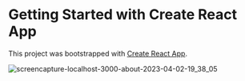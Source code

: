 # Getting Started with Create React App

This project was bootstrapped with [Create React App](https://github.com/facebook/create-react-app).


![screencapture-localhost-3000-about-2023-04-02-19_38_05](https://user-images.githubusercontent.com/55083861/229358097-1fd8ce90-953a-442b-bd9e-4d8fd6718734.png)
